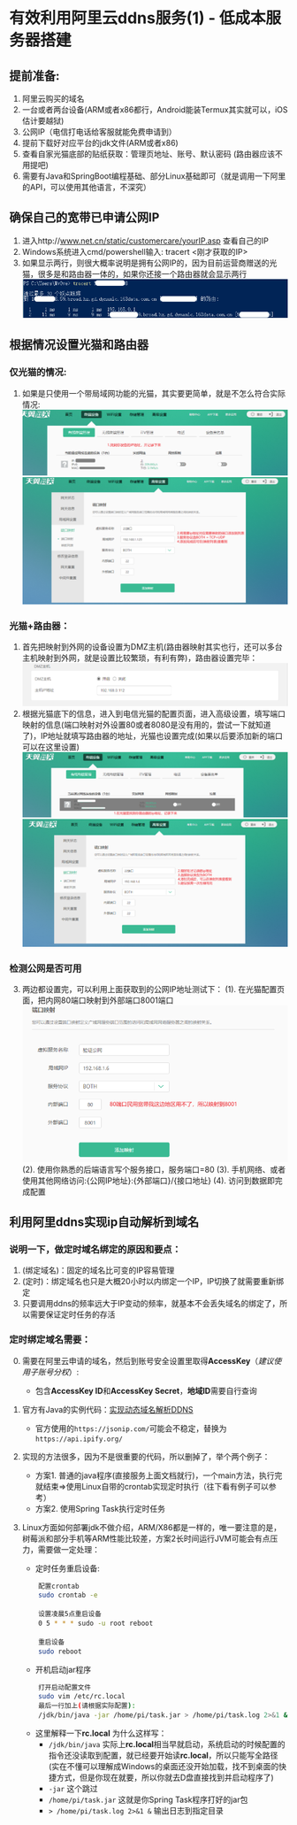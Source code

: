 # 有效利用阿里云ddns服务(1) - 低成本服务器搭建


## 提前准备:
1. 阿里云购买的域名
2. 一台或者两台设备(ARM或者x86都行，Android能装Termux其实就可以，iOS估计要越狱)
3. 公网IP（电信打电话给客服就能免费申请到）
4. 提前下载好对应平台的jdk文件(ARM或者x86)
5. 查看自家光猫底部的贴纸获取：管理页地址、账号、默认密码 (路由器应该不用提吧)
6. 需要有Java和SpringBoot编程基础、部分Linux基础即可（就是调用一下阿里的API，可以使用其他语言，不深究）

## 确保自己的宽带已申请公网IP

1. 进入http://www.net.cn/static/customercare/yourIP.asp 查看自己的IP
2. Windows系统进入cmd/powershell输入: tracert <刚才获取的IP>
3. 如果显示两行，则很大概率说明是拥有公网IP的，因为目前运营商赠送的光猫，很多是和路由器一体的，如果你还接一个路由器就会显示两行
![tracert.png](resources\tracert.png)

## 根据情况设置光猫和路由器

### 仅光猫的情况:
1. 如果是只使用一个带局域网功能的光猫，其实要更简单，就是不怎么符合实际情况:
![仅光猫1.png](resources\仅光猫1.png)
![仅光猫2.png](resources\仅光猫2.png)

### 光猫+路由器：
1. 首先把映射到外网的设备设置为DMZ主机(路由器映射其实也行，还可以多台主机映射到外网，就是设置比较繁琐，有利有弊)，路由器设置完毕：
![dmzcf.png](resources\dmzcf.png)
2. 根据光猫底下的信息，进入到电信光猫的配置页面，进入高级设置，填写端口映射的信息(端口映射对外设置80或者8080是没有用的，尝试一下就知道了)，IP地址就填写路由器的地址，光猫也设置完成(如果以后要添加新的端口可以在这里设置)
![光猫路由1.png](resources\光猫路由1.png)
![光猫路由2.png](resources\光猫路由2.png)

### 检测公网是否可用
3. 两边都设置完，可以利用上面获取到的公网IP地址测试下：
    (1). 在光猫配置页面，把内网80端口映射到外部端口8001端口
    ![验证公网2.png](resources\验证公网2.png)
    (2). 使用你熟悉的后端语言写个服务接口，服务端口=80
    (3). 手机网络、或者使用其他网络访问:{公网IP地址}:{外部端口}/{接口地址}
    (4). 访问到数据即完成配置

## 利用阿里ddns实现ip自动解析到域名

### 说明一下，做定时域名绑定的原因和要点：
1. (绑定域名)：固定的域名比可变的IP容易管理
2. (定时)：绑定域名也只是大概20小时以内绑定一个IP，IP切换了就需要重新绑定
3. 只要调用ddns的频率远大于IP变动的频率，就基本不会丢失域名的绑定了，所以需要保证定时任务的存活

### 定时绑定域名需要：
0. 需要在阿里云申请的域名，然后到账号安全设置里取得**AccessKey**（*建议使用子账号分权*）:
    * 包含**AccessKey ID**和**AccessKey Secret**，**地域ID**需要自行查询

1. 官方有Java的实例代码：[实现动态域名解析DDNS](https://help.aliyun.com/document_detail/141482.html?spm=5176.11065259.1996646101.searchclickresult.46fd2881SgUCqH)
    * 官方使用的`https://jsonip.com/`可能会不稳定，替换为`https://api.ipify.org/`

2. 实现的方法很多，因为不是很重要的代码，所以删掉了，举个两个例子：
    * 方案1. 普通的java程序(直接服务上面文档就行)，一个main方法，执行完就结束=>使用Linux自带的crontab实现定时执行（往下看有例子可以参考）
    * 方案2. 使用Spring Task执行定时任务

3. Linux方面如何部署jdk不做介绍，ARM/X86都是一样的，唯一要注意的是，树莓派和部分手机等ARM性能比较差，方案2长时间运行JVM可能会有点压力，需要做一定处理：
    * 定时任务重启设备:
    ```bash
        配置crontab
        sudo crontab -e
        
        设置凌晨5点重启设备
        0 5 * * * sudo -u root reboot

        重启设备
        sudo reboot
    ```
    * 开机启动jar程序
    ```bash
        打开启动配置文件
        sudo vim /etc/rc.local
        最后一行加上(请根据实际配置):
        /jdk/bin/java -jar /home/pi/task.jar > /home/pi/task.log 2>&1 &
    ```
    * 这里解释一下**rc.local** 为什么这样写：
        * `/jdk/bin/java` 实际上**rc.local**相当早就启动，系统启动的时候配置的指令还没读取到配置，就已经要开始读**rc.local**，所以只能写全路径(实在不懂可以理解成Windows的桌面还没开始加载，找不到桌面的快捷方式，但是你现在就要，所以你就去D盘直接找到并启动程序了)
        * `-jar` 这个跳过
        * `/home/pi/task.jar` 这就是你Spring Task程序打好的jar包
        * `> /home/pi/task.log 2>&1 &`  输出日志到指定目录